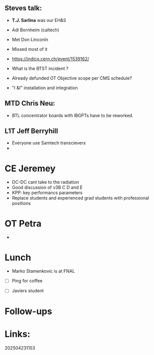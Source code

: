 ## Steves talk: 
- **T.J. Sarlina** was our EH&S
- Adi Bornheim (caltech) 
- Met Don Linconln

- Missed most of it
- https://indico.cern.ch/event/1539162/
- What is the BTST incident ?
- Already defunded OT Objective scope per CMS schedule?
- "I &I" installation and integration


## MTD Chris Neu: 
- BTL concentrator boards with lBGPTs have to be reworked.

## L1T Jeff Berryhill
- Everyone use Samtech transcievers
- 

# CE Jeremey
- DC-DC cant take to the radiation 
- Good discussion of v3B C D and E
- KPP: key performancs parameters
- Replace students and experienced grad students with professional positions

# OT Petra
- 


# Lunch
- Marko Stamenkovic is at FNAL 
- [ ] Ping for coffee
- [ ] Javiers student



# Follow-ups


# Links: 



202504231153
